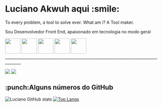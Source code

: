 <h1>Luciano Akwuh aqui :smile:</h1> 
<p>To every problem, a tool to solve ever. What am i? A Tool maker.</p>

<p>Sou Desenvolvedor Front End, apaixonado em tecnologia no modo geral</p>


<div style= "display:inline" >
<img width='50'  src="https://cdn.jsdelivr.net/gh/devicons/devicon/icons/javascript/javascript-original.svg" />
<img width='50' src="https://cdn.jsdelivr.net/gh/devicons/devicon/icons/react/react-original.svg" />
<img width='50' src="https://cdn.jsdelivr.net/gh/devicons/devicon/icons/css3/css3-original.svg" />
<img width='50' src="https://cdn.jsdelivr.net/gh/devicons/devicon/icons/html5/html5-original.svg" />
<img width='50' src="https://cdn.jsdelivr.net/gh/devicons/devicon/icons/typescript/typescript-original.svg" />
</div>
______________________________________________________________________________________


<div style= "display:inline" ><br>
          
<a href="https://www.linkedin.com/in/luciano-shukwuemeka-akwuh-ezeta-8a0840155/"><img src="https://img.shields.io/badge/linkedin-%230077B5.svg?style=for-the-badge&logo=linkedin&logoColor=white"></a>
<a href="mailto:lucianoae93@gmail.com.br"><img src="https://img.shields.io/badge/Gmail-D14836?style=for-the-badge&logo=gmail&logoColor=white"></a>
</div>         

<h2>:punch:Alguns números do GitHub</h2>

![Luciano GitHub stats](https://github-readme-stats.vercel.app/api?username=LuakezDev&show_icons=true&theme=dark)
[![Top Langs](https://github-readme-stats.vercel.app/api/top-langs/?username=LuakezDev)](https://github.com/LuakezDev/github-readme-stats)
          
         
          

<!--
**LuakezDev/LuakezDev** is a ✨ _special_ ✨ repository because its `README.md` (this file) appears on your GitHub profile.

Here are some ideas to get you started:

- 🔭 I’m currently working on ...
- 🌱 I’m currently learning ...
- 👯 I’m looking to collaborate on ...
- 🤔 I’m looking for help with ...
- 💬 Ask me about ...
- 📫 How to reach me: ...
- 😄 Pronouns: ...
- ⚡ Fun fact: ...
-->
